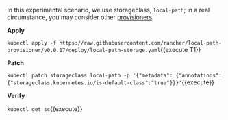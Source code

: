 
In this experimental scenario, we use storageclass, `local-path`; in a real circumstance, you may consider other [provisioners](https://kubernetes.io/docs/concepts/storage/storage-classes/).

**Apply**

`kubectl apply -f https://raw.githubusercontent.com/rancher/local-path-provisioner/v0.0.17/deploy/local-path-storage.yaml`{{execute T1}}

**Patch**

`kubectl patch storageclass local-path -p '{"metadata": {"annotations":{"storageclass.kubernetes.io/is-default-class":"true"}}}'`{{execute}}

**Verify**

`kubectl get sc`{{execute}}
